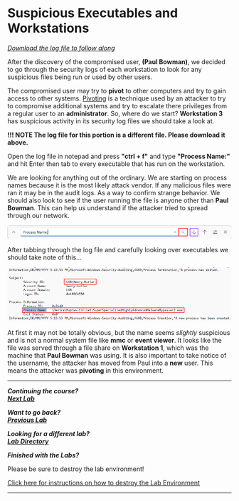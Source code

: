 # Suspicious Executables and Workstations

[*Download the log file to follow along*](./logs/ws-3-security.csv)

After the discovery of the compromised user, **(Paul Bowman)**, we decided to go through the security logs of each workstation to look for any suspicious files being run or used by other users.

The compromised user may try to **pivot** to other computers and try to gain access to other systems. [Pivoting](https://www.geeksforgeeks.org/pivoting-moving-inside-a-network/) is a technique used by an attacker to try to compromise additional systems and try to escalate there privileges from a regular user to an **administrator**. So, where do we start? **Workstation 3** has suspicious activity in its security log files we should take a look at.

**!!! NOTE
    The log file for this portion is a different file. Please download it above.**

Open the log file in notepad and press **"ctrl + f"** and type **"Process Name:"** and hit Enter then tab to every executable that has run on the workstation.

We are looking for anything out of the ordinary. We are starting on process names because it is the most likely attack vendor. If any malicious files were ran it may be in the audit logs. As a way to confirm strange behavior.  We should also look to see if the user running the file is anyone other than **Paul Bowman**. This can help us understand if the attacker tried to spread through our network.

![Sysmon Extract All](./images/search.PNG)

After tabbing through the log file and carefully looking over executables we should take note of this...

![Sysmon Extract All](./images/find_next.PNG)

At first it may not be totally obvious, but the name seems *slightly* suspicious and is not a normal system file like **mmc** or **event viewer**. It looks like the file was served through a file share on **Workstation 1**, which was the machine that **Paul Bowman** was using. It is also important to take notice of the username, the attacker has moved from Paul into a **new** user. This means the attacker was **pivoting** in this environment.



***                                                                 
<b><i>Continuing the course? </br>[Next Lab](/IntroClassFiles/Tools/IntroClass/AZURE-MSP-WRITEUP-main/cookie_theft.md)</i></b>

<b><i>Want to go back? </br>[Previous Lab](/IntroClassFiles/Tools/IntroClass/AZURE-MSP-WRITEUP-main/azure_logs.md)</i></b>

<b><i>Looking for a different lab? </br>[Lab Directory](/IntroClassFiles/navigation.md)</i></b>

***Finished with the Labs?***

Please be sure to destroy the lab environment!

[Click here for instructions on how to destroy the Lab Environment](/IntroClassFiles/Tools/IntroClass/LabDestruction/labdestruction.md)

---

